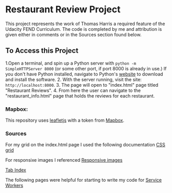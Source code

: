 # Restaurant Review Project
This project represents the work of Thomas Harris a required feature of the Udacity FEND Curriculum. The code is completed by me and attribution is given either in comments or in the Sources section found below.

## To Access this Project

1.Open a terminal, and spin up a Python server with `python -m SimpleHTTPServer 8000` (or some other port, if port 8000 is already in use.) If you don't have Python installed, navigate to Python's [website](https://www.python.org/) to download and install the software.
2. With the server running, visit the site: `http://localhost:8000`.
3. The page will open to "index.html" page titled "Restaurant Reviews".
4. From here the user can navigate to the "restaurant_info.html" page that holds the reviews for each restaurant.

### Mapbox:

This repository uses [leafletjs](https://leafletjs.com/) with a token from [Mapbox](https://www.mapbox.com/).

### Sources

For my grid on the index.html page I used the following documentation [CSS grid](https://developer.mozilla.org/en-US/docs/Web/CSS/CSS_Grid_Layout#Basic_Example)

For responsixe images I referenced [Responsive images](https://developers.google.com/web/ilt/pwa/lab-responsive-images)

[Tab Index](https://www.w3schools.com/tags/att_global_tabindex.asp)

The following pages were helpful for starting to write my code for [Service Workers](https://developer.mozilla.org/en-US/docs/Web/API/Service_Worker_API/Using_Service_Workers)
